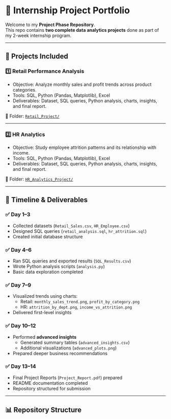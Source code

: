 # 🚀 Internship Project Portfolio

Welcome to my **Project Phase Repository**.  
This repo contains **two complete data analytics projects** done as part of my 2-week internship program.

---

## 📌 Projects Included

### 1️⃣ Retail Performance Analysis
- Objective: Analyze monthly sales and profit trends across product categories.
- Tools: SQL, Python (Pandas, Matplotlib), Excel
- Deliverables: Dataset, SQL queries, Python analysis, charts, insights, and final report.

📂 Folder: [`Retail_Project/`](./Retail_Project)

---

### 2️⃣ HR Analytics
- Objective: Study employee attrition patterns and its relationship with income.
- Tools: SQL, Python (Pandas, Matplotlib), Excel
- Deliverables: Dataset, SQL queries, Python analysis, charts, insights, and final report.

📂 Folder: [`HR_Analytics_Project/`](./HR_Analytics_Project)

---

## 📅 Timeline & Deliverables

### ✅ Day 1–3
- Collected datasets (`Retail_Sales.csv`, `HR_Employee.csv`)
- Designed SQL queries (`retail_analysis.sql`, `hr_attrition.sql`)
- Created initial database structure

### ✅ Day 4–6
- Ran SQL queries and exported results (`SQL_Results.csv`)
- Wrote Python analysis scripts (`analysis.py`)
- Basic data exploration completed

### ✅ Day 7–9
- Visualized trends using charts:
  - Retail: `monthly_sales_trend.png`, `profit_by_category.png`
  - HR: `attrition_by_dept.png`, `income_vs_attrition.png`
- Delivered first-level insights

### ✅ Day 10–12
- Performed **advanced insights**
  - Generated summary tables (`advanced_insights.csv`)
  - Additional visualizations (`advanced_plots.png`)
- Prepared deeper business recommendations

### ✅ Day 13–14
- Final Project Reports (`Project_Report.pdf`) prepared
- README documentation completed
- Repository structured for submission

---

## 📊 Repository Structure

